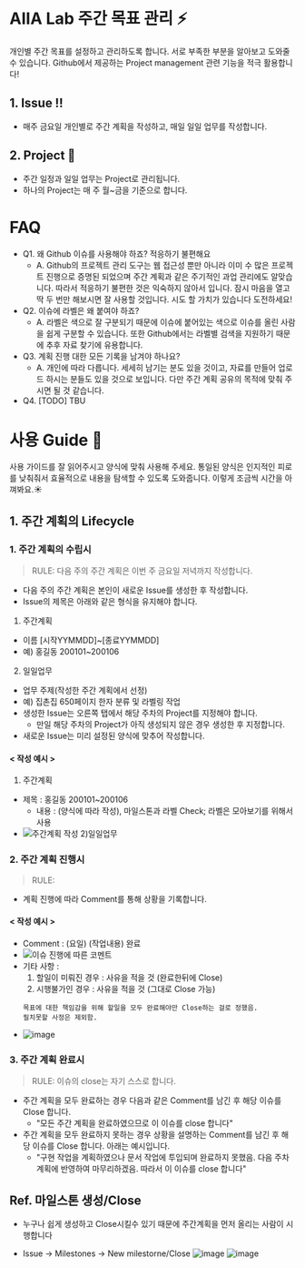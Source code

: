 # AIIA Lab 주간 목표 관리 ⚡️
개인별 주간 목표를 설정하고 관리하도록 합니다. 서로 부족한 부분을 알아보고 도와줄 수 있습니다. Github에서 제공하는 Project management 관련 기능을 적극 활용합니다!

## 1. Issue ‼️
* 매주 금요일 개인별로 주간 계획을 작성하고, 매일 일일 업무를 작성합니다.
## 2. Project 🏁
* 주간 일정과 일일 업무는 Project로 관리됩니다.
* 하나의 Project는 매 주 월~금을 기준으로 합니다.

# FAQ
* Q1. 왜 Github 이슈를 사용해야 하죠? 적응하기 불편해요
  * A. Github의 프로젝트 관리 도구는 웹 접근성 뿐만 아니라 이미 수 많은 프로젝트 진행으로 증명된 되었으며 주간 계획과 같은 주기적인 과업 관리에도 알맞습니다. 따라서 적응하기 불편한 것은 익숙하지 않아서 입니다. 잠시 마음을 열고 딱 두 번만 해보시면 잘 사용할 것입니다. 시도 할 가치가 있습니다 도전하세요!
* Q2. 이슈에 라벨은 왜 붙여야 하죠?
  * A. 라벨은 색으로 잘 구분되기 때문에 이슈에 붙어있는 색으로 이슈를 올린 사람을 쉽게 구분할 수 있습니다. 또한 Github에서는 라벨별 검색을 지원하기 때문에 추후 자료 찾기에 유용합니다.
* Q3. 계획 진행 대한 모든 기록을 남겨야 하나요?
  * A. 개인에 따라 다릅니다. 세세히 남기는 분도 있을 것이고, 자료를 만들어 업로드 하시는 분들도 있을 것으로 보입니다. 다만 주간 계획 공유의 목적에 맞춰 주시면 될 것 같습니다.
* Q4. [TODO] TBU

# 사용 Guide 📜
사용 가이드를 잘 읽어주시고 양식에 맞춰 사용해 주세요. 통일된 양식은 인지적인 피로를 낮춰줘서 효율적으로 내용을 탐색할 수 있도록 도와줍니다. 이렇게 조금씩 시간을 아껴봐요.☀️

## 1. 주간 계획의 Lifecycle
### 1. 주간 계획의 수립시
> RULE: 다음 주의 주간 계획은 이번 주 금요일 저녁까지 작성합니다.
* 다음 주의 주간 계획은 본인이 새로운 Issue를 생성한 후 작성합니다.
* Issue의 제목은 아래와 같은 형식을 유지해야 합니다.
1) 주간계획 
  * 이름 [시작YYMMDD]~[종료YYMMDD]
  * 예) 홍길동 200101~200106
2) 일일업무
  * 업무 주제(작성한 주간 계획에서 선정)
  * 예) 집촌집 650페이지 한자 분류 및 라벨링 작업
* 생성한 Issue는 오른쪽 탭에서 해당 주차의 Project를 지정해야 합니다.
  * 만일 해당 주차의 Project가 아직 생성되지 않은 경우 생성한 후 지정합니다.
* 새로운 Issue는 미리 설정된 양식에 맞추어 작성합니다.

#### < 작성 예시 >
1) 주간계획
  * 제목 : 홍길동 200101~200106
    * 내용 : (양식에 따라 작성), 마일스톤과 라벨 Check; 라벨은 모아보기를 위해서 사용
* ![주간계획 작성](https://user-images.githubusercontent.com/32090903/77139447-6d17ed00-6ab9-11ea-8bef-b9d5ca8517f4.png)
2)일일업무



### 2. 주간 계획 진행시
> RULE: 
* 계획 진행에 따라 Comment를 통해 상황을 기록합니다.
#### < 작성 예시 >
* Comment : (요일) (작업내용) 완료
* ![이슈 진행에 따른 코멘트](https://user-images.githubusercontent.com/32090903/77050583-54ea9400-6a0d-11ea-82bf-94bcade96f35.png)
* 기타 사항 : 
    1) 할일이 미뤄진 경우 : 사유을 적을 것 (완료한뒤에 Close)
    2) 시행불가인 경우 : 사유을 적을 것 (그대로 Close 가능)
    ~~~
    목표에 대한 책임감을 위해 할일을 모두 완료해야만 Close하는 걸로 정했음. 
    필치못할 사정은 제외함.
    ~~~
* ![image](https://user-images.githubusercontent.com/32090903/77051126-21f4d000-6a0e-11ea-8eba-0f3638d2764b.png)

### 3. 주간 계획 완료시
> RULE: 이슈의 close는 자기 스스로 합니다.
* 주간 계획을 모두 완료하는 경우 다음과 같은 Comment를 남긴 후 해당 이슈를 Close 합니다.
  * "모든 주간 계획을 완료하였으므로 이 이슈를 close 합니다"
* 주간 계획을 모두 완료하지 못하는 경우 상황을 설명하는 Comment를 남긴 후 해당 이슈를 Close 합니다. 아래는 예시입니다.
  * "구현 작업을 계획하였으나 문서 작업에 투입되며 완료하지 못했음. 다음 주차 계획에 반영하여 마무리하겠음. 따라서 이 이슈를 close 합니다"

## Ref. 마일스톤 생성/Close
 * 누구나 쉽게 생성하고 Close시킬수 있기 때문에 주간계획을 먼저 올리는 사람이 시행합니다
 
 * Issue -> Milestones -> New milestorne/Close
![image](https://user-images.githubusercontent.com/32090903/77047754-a2b0cd80-6a08-11ea-9ab1-0212580e08d2.png)
![image](https://user-images.githubusercontent.com/32090903/77047891-df7cc480-6a08-11ea-9b8f-399c7a8042e5.png)
